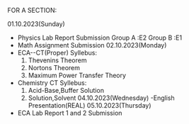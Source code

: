 FOR A SECTION: 

01.10.2023(Sunday)
- Physics Lab Report Submission
Group A :E2
Group B :E1
- Math Assignment Submission
02.10.2023(Monday)
- ECA--CT(Proper)
	 Syllebus:
	 1. Thevenins Theorem
	 2. Nortons Theorem
	 3. Maximum Power Transfer Theory
- Chemistry CT
	Syllebus:
	1. Acid-Base,Buffer Solution
	2. Solution,Solvent
04.10.2023(Wednesday)
-English Presentation(REAL)
05.10.2023(Thursday)
- ECA Lab Report 1 and 2 Submission